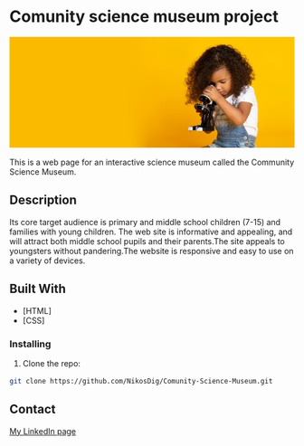 # Comunity science museum project

![image](https://github.com/NikosDig/Comunity-Science-Museum/blob/main/images/home/homebanerresized.jpg)

This is a web page for an interactive science museum called the Community Science Museum.

## Description

Its core target audience is primary and middle school children (7-15) and families with young children. The web site is informative and appealing,
and will attract both middle school pupils and their parents.The site appeals to youngsters without pandering.The website is responsive and easy to use on
a variety of devices.

## Built With

- [HTML]
- [CSS]

### Installing

1. Clone the repo:

```bash
git clone https://github.com/NikosDig/Comunity-Science-Museum.git
```


## Contact

[My LinkedIn page](https://www.linkedin.com/in/nikos-digalakis-588558209/)
